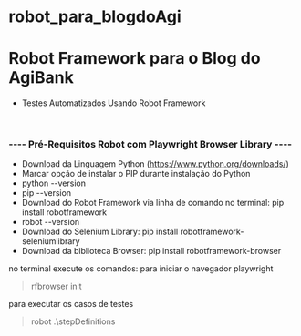 # robot_para_blogdoAgi
# Robot Framework para o Blog do AgiBank

* Testes Automatizados Usando Robot Framework

<br/>

### ---- Pré-Requisitos Robot com Playwright Browser Library ----
- Download da Linguagem Python (https://www.python.org/downloads/)
- Marcar opção de instalar o PIP durante instalação do Python
- python --version
- pip --version
- Download do Robot Framework via linha de comando no terminal: pip install robotframework
- robot --version
- Download do Selenium Library: pip install robotframework-seleniumlibrary
- Download da biblioteca Browser: pip install robotframework-browser

no terminal execute os comandos:
para iniciar o navegador playwright
> rfbrowser init

para executar os casos de testes 
> robot .\stepDefinitions

<br/>
